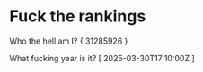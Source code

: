 # Fuck the rankings

Who the hell am I?
{ 31285926 }

What fucking year is it?
[ 2025-03-30T17:10:00Z ]

